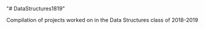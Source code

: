 "# DataStructures1819" 

Compilation of projects worked on in the Data Structures class of 2018-2019
